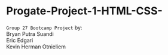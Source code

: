 # Progate-Project-1-HTML-CSS-
```Group 27 Bootcamp Project```
by:<br>
Bryan Putra Suandi <br>
Eric Edgari<br>
Kevin Herman Otnieliem<br>
